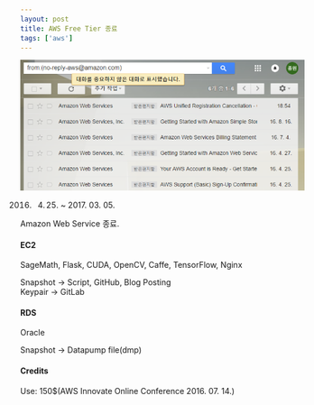 ```yaml
---
layout: post
title: AWS Free Tier 종료
tags: ['aws']
---
```


![Exit AWS](/image/aws/exitaws.png)

2016. 04. 25. ~ 2017. 03. 05.

Amazon Web Service 종료.

#### EC2

SageMath, Flask, CUDA, OpenCV, Caffe, TensorFlow, Nginx  

Snapshot -> Script, GitHub, Blog Posting  
Keypair -> GitLab

#### RDS

Oracle  

Snapshot -> Datapump file(dmp)

#### Credits

Use: 150$(AWS Innovate Online Conference 2016. 07. 14.)